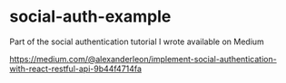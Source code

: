 # social-auth-example
Part of the social authentication tutorial I wrote available on Medium

https://medium.com/@alexanderleon/implement-social-authentication-with-react-restful-api-9b44f4714fa
